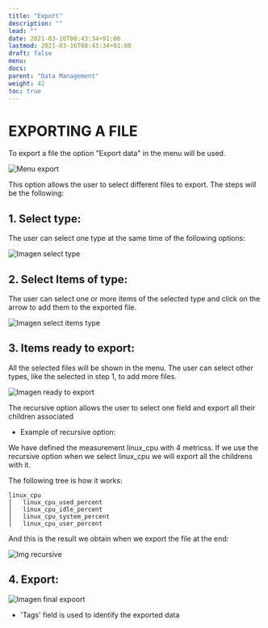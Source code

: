```yaml
---
title: "Export"
description: ""
lead: ""
date: 2021-03-16T08:43:34+01:00
lastmod: 2021-03-16T08:43:34+01:00
draft: false
menu:
docs:
parent: "Data Management"
weight: 42
toc: true
---
```



# EXPORTING A FILE 

To export a file the option "Export data" in the menu will be used.

![Menu export](https://github.com/toni-moreno/snmpcollector/blob/gh-pages/images/webUI/DataManagement/import-export-select.jpg)

This option allows the user to select different files to export. The steps will be the following:

## 1. Select type:

The user can select one type at the same time of the following options:

![Imagen select type](https://github.com/toni-moreno/snmpcollector/blob/gh-pages/images/webUI/DataManagement/export-file-1.jpg)

## 2. Select Items of type:

The user can select one or more items of the selected type and click on the arrow to add them to the exported file.

![Imagen select items type](https://github.com/toni-moreno/snmpcollector/blob/gh-pages/images/webUI/DataManagement/export-file-2.jpg)

## 3. Items ready to export:

All the selected files will be shown in the menu. The user can select other types, like the selected in step 1, to add more files.

![Imagen ready to export](https://github.com/toni-moreno/snmpcollector/blob/gh-pages/images/webUI/DataManagement/export-file-3.jpg)

The recursive option allows the user to select one field and export all their children associated

* Example of recursive option:

We have defined the measurement linux_cpu with 4 metricss. If we use the recursive option when we select linux_cpu we will export all the childrens with it.

The following tree is how it works:
```
linux_cpu
│   linux_cpu_used_percent
│   linux_cpu_idle_percent
│   linux_cpu_system_percent
│   linux_cpu_user_percent
```
And this is the result we obtain when we export the file at the end:

![Img recursive](https://github.com/toni-moreno/snmpcollector/blob/gh-pages/images/webUI/DataManagement/recursive.jpg)
## 4. Export:

![Imagen final expoort](https://github.com/toni-moreno/snmpcollector/blob/gh-pages/images/webUI/DataManagement/export-file-4.jpg)

* 'Tags' field is used to identify the exported data
